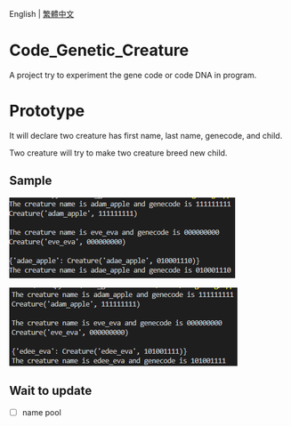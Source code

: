 English | [繁體中文](README_TCH.md)
# Code_Genetic_Creature
A project try to experiment the gene code or code DNA in program.

# Prototype
It will declare two creature has first name, last name, genecode, and child.

Two creature will try to make two creature breed new child.

## Sample
![sample0](prototype/image/code_gene_sample0.png)

![sample1](prototype/image/code_gene_sample1.png)

## Wait to update
- [ ] name pool
